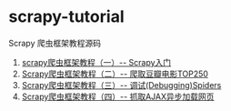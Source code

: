 # scrapy-tutorial
Scrapy 爬虫框架教程源码
1. [scrapy爬虫框架教程（一）-- Scrapy入门](https://woodenrobot.me/2017/01/01/scrapy%E7%88%AC%E8%99%AB%E6%A1%86%E6%9E%B6%E6%95%99%E7%A8%8B%EF%BC%88%E4%B8%80%EF%BC%89-Scrapy%E5%85%A5%E9%97%A8/)
2. [Scrapy爬虫框架教程（二）-- 爬取豆瓣电影TOP250](https://woodenrobot.me/2017/01/07/Scrapy%E7%88%AC%E8%99%AB%E6%A1%86%E6%9E%B6%E6%95%99%E7%A8%8B%EF%BC%88%E4%BA%8C%EF%BC%89-%E7%88%AC%E5%8F%96%E8%B1%86%E7%93%A3%E7%94%B5%E5%BD%B1TOP250/)
3. [Scrapy爬虫框架教程（三）-- 调试(Debugging)Spiders](https://woodenrobot.me/2017/02/12/Scrapy%E7%88%AC%E8%99%AB%E6%A1%86%E6%9E%B6%E6%95%99%E7%A8%8B%EF%BC%88%E4%B8%89%EF%BC%89-%E8%B0%83%E8%AF%95-Debugging-Spiders/)
4. [Scrapy爬虫框架教程（四）-- 抓取AJAX异步加载网页](https://woodenrobot.me/2017/04/09/Scrapy%E7%88%AC%E8%99%AB%E6%A1%86%E6%9E%B6%E6%95%99%E7%A8%8B%EF%BC%88%E5%9B%9B%EF%BC%89-%E6%8A%93%E5%8F%96AJAX%E5%BC%82%E6%AD%A5%E5%8A%A0%E8%BD%BD%E7%BD%91%E9%A1%B5/)
